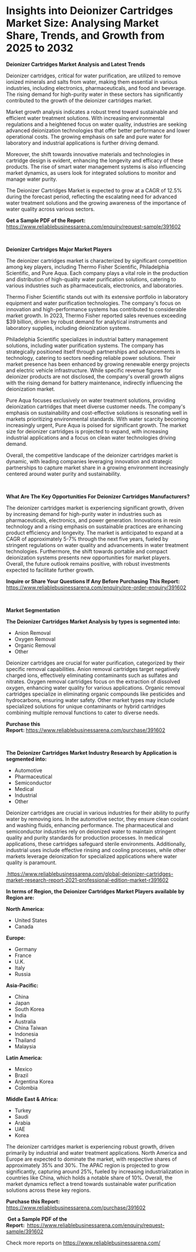 <p><h1>Insights into Deionizer Cartridges Market Size: Analysing Market Share, Trends, and Growth from 2025 to 2032</h1></p><p><strong>Deionizer Cartridges Market Analysis and Latest Trends</strong></p>
<p><p>Deionizer cartridges, critical for water purification, are utilized to remove ionized minerals and salts from water, making them essential in various industries, including electronics, pharmaceuticals, and food and beverage. The rising demand for high-purity water in these sectors has significantly contributed to the growth of the deionizer cartridges market.</p><p>Market growth analysis indicates a robust trend toward sustainable and efficient water treatment solutions. With increasing environmental regulations and a heightened focus on water quality, industries are seeking advanced deionization technologies that offer better performance and lower operational costs. The growing emphasis on safe and pure water for laboratory and industrial applications is further driving demand.</p><p>Moreover, the shift towards innovative materials and technologies in cartridge design is evident, enhancing the longevity and efficacy of these products. The rise of smart water management systems is also influencing market dynamics, as users look for integrated solutions to monitor and manage water purity.</p><p>The Deionizer Cartridges Market is expected to grow at a CAGR of 12.5% during the forecast period, reflecting the escalating need for advanced water treatment solutions and the growing awareness of the importance of water quality across various sectors.</p></p>
<p><strong>Get a Sample PDF of the Report:&nbsp;</strong> <a href="https://www.reliablebusinessarena.com/enquiry/request-sample/391602?utm_campaign=3041&utm_medium=2&utm_source=Github&utm_content=ia&utm_term=29032025&utm_id=deionizer-cartridges">https://www.reliablebusinessarena.com/enquiry/request-sample/391602</a></p>
<p>&nbsp;</p>
<p><strong>Deionizer Cartridges Major Market Players</strong></p>
<p><p>The deionizer cartridges market is characterized by significant competition among key players, including Thermo Fisher Scientific, Philadelphia Scientific, and Pure Aqua. Each company plays a vital role in the production and distribution of high-quality water purification solutions, catering to various industries such as pharmaceuticals, electronics, and laboratories.</p><p>Thermo Fisher Scientific stands out with its extensive portfolio in laboratory equipment and water purification technologies. The company's focus on innovation and high-performance systems has contributed to considerable market growth. In 2023, Thermo Fisher reported sales revenues exceeding $39 billion, driven by robust demand for analytical instruments and laboratory supplies, including deionization systems.</p><p>Philadelphia Scientific specializes in industrial battery management solutions, including water purification systems. The company has strategically positioned itself through partnerships and advancements in technology, catering to sectors needing reliable power solutions. Their market presence has been enhanced by growing renewable energy projects and electric vehicle infrastructure. While specific revenue figures for deionizer products are not disclosed, the company's overall growth aligns with the rising demand for battery maintenance, indirectly influencing the deionization market.</p><p>Pure Aqua focuses exclusively on water treatment solutions, providing deionization cartridges that meet diverse customer needs. The company's emphasis on sustainability and cost-effective solutions is resonating well in markets prioritizing environmental standards. With water scarcity becoming increasingly urgent, Pure Aqua is poised for significant growth. The market size for deionizer cartridges is projected to expand, with increasing industrial applications and a focus on clean water technologies driving demand.</p><p>Overall, the competitive landscape of the deionizer cartridges market is dynamic, with leading companies leveraging innovation and strategic partnerships to capture market share in a growing environment increasingly centered around water purity and sustainability.</p></p>
<p>&nbsp;</p>
<p><strong>What Are The Key Opportunities For Deionizer Cartridges Manufacturers?</strong></p>
<p><p>The deionizer cartridges market is experiencing significant growth, driven by increasing demand for high-purity water in industries such as pharmaceuticals, electronics, and power generation. Innovations in resin technology and a rising emphasis on sustainable practices are enhancing product efficiency and longevity. The market is anticipated to expand at a CAGR of approximately 5-7% through the next five years, fueled by stringent regulations on water quality and advancements in water treatment technologies. Furthermore, the shift towards portable and compact deionization systems presents new opportunities for market players. Overall, the future outlook remains positive, with robust investments expected to facilitate further growth.</p></p>
<p><strong>Inquire or Share Your Questions If Any Before Purchasing This Report:</strong> <a href="https://www.reliablebusinessarena.com/enquiry/pre-order-enquiry/391602?utm_campaign=3041&utm_medium=2&utm_source=Github&utm_content=ia&utm_term=29032025&utm_id=deionizer-cartridges">https://www.reliablebusinessarena.com/enquiry/pre-order-enquiry/391602</a></p>
<p>&nbsp;</p>
<p><strong>Market Segmentation</strong></p>
<p><strong>The Deionizer Cartridges Market Analysis by types is segmented into:</strong></p>
<p><ul><li>Anion Removal</li><li>Oxygen Removal</li><li>Organic Removal</li><li>Other</li></ul></p>
<p><p>Deionizer cartridges are crucial for water purification, categorized by their specific removal capabilities. Anion removal cartridges target negatively charged ions, effectively eliminating contaminants such as sulfates and nitrates. Oxygen removal cartridges focus on the extraction of dissolved oxygen, enhancing water quality for various applications. Organic removal cartridges specialize in eliminating organic compounds like pesticides and hydrocarbons, ensuring water safety. Other market types may include specialized solutions for unique contaminants or hybrid cartridges combining multiple removal functions to cater to diverse needs.</p></p>
<p><strong>Purchase this Report:&nbsp;</strong><a href="https://www.reliablebusinessarena.com/purchase/391602?utm_campaign=3041&utm_medium=2&utm_source=Github&utm_content=ia&utm_term=29032025&utm_id=deionizer-cartridges">https://www.reliablebusinessarena.com/purchase/391602</a></p>
<p>&nbsp;</p>
<p><strong>The Deionizer Cartridges Market Industry Research by Application is segmented into:</strong></p>
<p><ul><li>Automotive</li><li>Pharmaceutical</li><li>Semiconductor</li><li>Medical</li><li>Industrial</li><li>Other</li></ul></p>
<p><p>Deionizer cartridges are crucial in various industries for their ability to purify water by removing ions. In the automotive sector, they ensure clean coolant and washing fluids, enhancing performance. The pharmaceutical and semiconductor industries rely on deionized water to maintain stringent quality and purity standards for production processes. In medical applications, these cartridges safeguard sterile environments. Additionally, industrial uses include effective rinsing and cooling processes, while other markets leverage deionization for specialized applications where water quality is paramount.</p></p>
<p><a href="https://www.reliablebusinessarena.com/global-deionizer-cartridges-market-research-report-2021-professional-edition-market-r391602?utm_campaign=3041&utm_medium=2&utm_source=Github&utm_content=ia&utm_term=29032025&utm_id=deionizer-cartridges">&nbsp;https://www.reliablebusinessarena.com/global-deionizer-cartridges-market-research-report-2021-professional-edition-market-r391602</a></p>
<p><strong>In terms of Region, the Deionizer Cartridges Market Players available by Region are:</strong></p>
<p>
    <p> <strong> North America: </strong>
        <ul>
            <li>United States</li>
            <li>Canada</li>
        </ul>
        </p> 
    <p> <strong> Europe: </strong>
        <ul>
            <li>Germany</li>
            <li>France</li>
            <li>U.K.</li>
            <li>Italy</li>
            <li>Russia</li>
        </ul>
        </p> 
    <p> <strong> Asia-Pacific: </strong>
        <ul>
            <li>China</li>
            <li>Japan</li>
            <li>South Korea</li>
            <li>India</li>
            <li>Australia</li>
            <li>China Taiwan</li>
            <li>Indonesia</li>
            <li>Thailand</li>
            <li>Malaysia</li>
        </ul>
        </p> 
    <p> <strong> Latin America: </strong>
        <ul>
            <li>Mexico</li>
            <li>Brazil</li>
            <li>Argentina Korea</li>
            <li>Colombia</li>
        </ul>
        </p> 
    <p> <strong> Middle East & Africa: </strong>
        <ul>
            <li>Turkey</li>
            <li>Saudi</li>
            <li>Arabia</li>
            <li>UAE</li>
            <li>Korea</li>
        </ul>
    </p>
    </p>
<p><p>The deionizer cartridges market is experiencing robust growth, driven primarily by industrial and water treatment applications. North America and Europe are expected to dominate the market, with respective shares of approximately 35% and 30%. The APAC region is projected to grow significantly, capturing around 25%, fueled by increasing industrialization in countries like China, which holds a notable share of 10%. Overall, the market dynamics reflect a trend towards sustainable water purification solutions across these key regions.</p></p>
<p><strong>Purchase this Report: </strong><a href="https://www.reliablebusinessarena.com/purchase/391602?utm_campaign=3041&utm_medium=2&utm_source=Github&utm_content=ia&utm_term=29032025&utm_id=deionizer-cartridges">https://www.reliablebusinessarena.com/purchase/391602</a></p>
<p>&nbsp;<strong>Get a Sample PDF of the Report:&nbsp;&nbsp;</strong><a href="https://www.reliablebusinessarena.com/enquiry/request-sample/391602?utm_campaign=3041&utm_medium=2&utm_source=Github&utm_content=ia&utm_term=29032025&utm_id=deionizer-cartridges">https://www.reliablebusinessarena.com/enquiry/request-sample/391602</a></p>
<p><strong></strong></p>
<p>Check more reports on <a href="https://www.reliablebusinessarena.com/?utm_campaign=3041&utm_medium=2&utm_source=Github&utm_content=ia&utm_term=29032025&utm_id=deionizer-cartridges">https://www.reliablebusinessarena.com/</a></p>